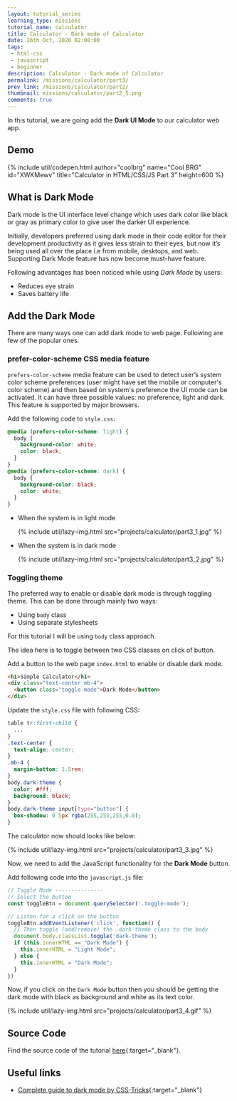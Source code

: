 ```yaml
---
layout: tutorial_series
learning_type: missions
tutorial_name: calculator
title: Calculator - Dark mode of Calculator
date: 26th Oct, 2020 02:00:00
tags:
 - html-css
 - javascript
 - beginner
description: Calculator - Dark mode of Calculator
permalink: /missions/calculator/part3/
prev_link: /missions/calculator/part2/
thumbnail: missions/calculator/part2_5.png
comments: true
---
```


In this tutorial, we are going add the __Dark UI Mode__ to our calculator web app.

## Demo

{% include util/codepen.html
    author="coolbrg"
    name="Cool BRG"
    id="XWKMewv"
    title="Calculator in HTML/CSS/JS Part 3"
    height=600
%}

## What is Dark Mode

Dark mode is the UI interface level change which uses dark color like black or gray as primary
color to give user the darker UI experience.

Initially, developers preferred using dark mode in their code editor for their development productivity as it gives less strain to their eyes, but now it’s being used all over the place i.e from mobile, desktops, and web. Supporting Dark Mode feature has now become must-have feature.

Following advantages has been noticed while using _Dark Mode_ by users:

- Reduces eye strain
- Saves battery life

## Add the Dark Mode

There are many ways one can add dark mode to web page. Following are few of the popular ones.

### prefer-color-scheme CSS media feature

`prefers-color-scheme` media feature can be used to detect user’s system color scheme preferences (user might have set the mobile or computer's color scheme) and then based on system's preference the UI mode can be activated. It can have three possible values: no preference, light and dark. This feature is supported by major browsers.

Add the following code to `style.css`:

```css
@media (prefers-color-scheme: light) {
  body {
    background-color: white;
    color: black;
  }
}
@media (prefers-color-scheme: dark) {
  body {
    background-color: black;
    color: white;
  }
}
```

- When the system is in light mode

  {% include util/lazy-img.html src="projects/calculator/part3_1.jpg" %}

- When the system is in dark mode

  {% include util/lazy-img.html src="projects/calculator/part3_2.jpg" %}

### Toggling theme

The preferred way to enable or disable dark mode is through toggling theme.
This can be done through mainly two ways:

- Using `body` class
- Using separate stylesheets

For this tutorial I will be using `body` class approach.

The idea here is to toggle between two CSS classes on click of button.

Add a button to the web page `index.html` to enable or disable dark mode.

```html
<h1>Simple Calculator</h1>
<div class="text-center mb-4">
  <button class="toggle-mode">Dark Mode</button>
</div>
```

Update the `style.css` file with following CSS:

```css
table tr:first-child {
  ...
}
.text-center {
  text-align: center;
}
.mb-4 {
  margin-bottom: 1.5rem;
}
body.dark-theme {
  color: #fff;
  background: black;
}
body.dark-theme input[type="button"] {
  box-shadow: 0 5px rgba(255,255,255,0.8);
}
```

The calculator now should looks like below:

{% include util/lazy-img.html src="projects/calculator/part3_3.jpg" %}

Now, we need to add the JavaScript functionality for the __Dark Mode__ button.

Add following code into the `javascript.js` file:

```javascript
// Toggle Mode ---------------
// Select the button
const toggleBtn = document.querySelector('.toggle-mode');

// Listen for a click on the button
toggleBtn.addEventListener('click', function() {
  // Then toggle (add/remove) the .dark-theme class to the body
  document.body.classList.toggle('dark-theme');
  if (this.innerHTML == "Dark Mode") {
    this.innerHTML = "Light Mode";
  } else {
    this.innerHTML = "Dark Mode";
  }
})
```

Now, if you click on the `Dark Mode` button then you should be getting the dark mode with black as background
and white as its text color.

{% include util/lazy-img.html src="projects/calculator/part3_4.gif" %}

## Source Code

Find the source code of the tutorial [here](https://github.com/dhanusir/dhanu_codesnippets/tree/master/html_css_js/simple_calculator_part3){:target="_blank"}.

## Useful links

- [Complete guide to dark mode by CSS-Tricks](https://css-tricks.com/a-complete-guide-to-dark-mode-on-the-web/){:target="_blank"}
